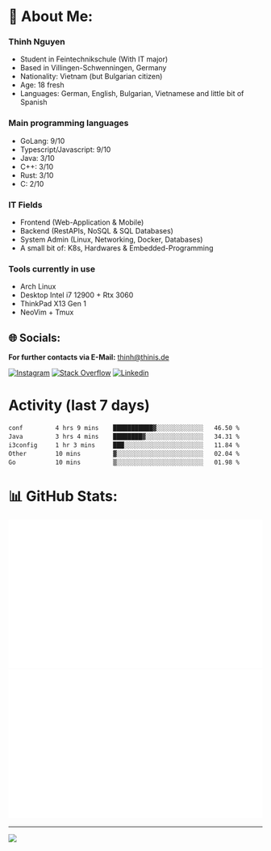 # 💫 About Me:
### Thinh Nguyen
- Student in Feintechnikschule (With IT major)
- Based in Villingen-Schwenningen, Germany
- Nationality: Vietnam (but Bulgarian citizen)
- Age: 18 fresh
- Languages: German, English, Bulgarian, Vietnamese and little bit of Spanish

### Main programming languages
- GoLang: 9/10
- Typescript/Javascript: 9/10
- Java: 3/10
- C++: 3/10
- Rust: 3/10
- C: 2/10

### IT Fields
- Frontend (Web-Application & Mobile)
- Backend (RestAPIs, NoSQL & SQL Databases)
- System Admin (Linux, Networking, Docker, Databases)
- A small bit of: K8s, Hardwares & Embedded-Programming

### Tools currently in use
- Arch Linux
- Desktop Intel i7 12900 + Rtx 3060
- ThinkPad X13 Gen 1
- NeoVim + Tmux

## 🌐 Socials:
**For further contacts via E-Mail:** thinh@thinis.de

[![Instagram](https://img.shields.io/badge/Instagram-%23E4405F.svg?logo=Instagram&logoColor=white)](https://instagram.com/thinis.de) [![Stack Overflow](https://img.shields.io/badge/-Stackoverflow-FE7A16?logo=stack-overflow&logoColor=white)](https://stackoverflow.com/users/12344712) [![Linkedin](https://img.shields.io/badge/LinkedIn-0077B5?logo=linkedin&logoColor=white)](https://linkedin.com/in/thinisde) 

# Activity (last 7 days)
<!--START_SECTION:waka-->

```txt
conf         4 hrs 9 mins    ███████████▓░░░░░░░░░░░░░   46.50 %
Java         3 hrs 4 mins    ████████▓░░░░░░░░░░░░░░░░   34.31 %
i3config     1 hr 3 mins     ███░░░░░░░░░░░░░░░░░░░░░░   11.84 %
Other        10 mins         ▓░░░░░░░░░░░░░░░░░░░░░░░░   02.04 %
Go           10 mins         ▒░░░░░░░░░░░░░░░░░░░░░░░░   01.98 %
```

<!--END_SECTION:waka-->

# 📊 GitHub Stats:
![](https://raw.githubusercontent.com/CutieCat6778/github-stats/master/generated/overview.svg#gh-dark-mode-only)![](https://raw.githubusercontent.com/CutieCat6778/github-stats/master/generated/languages.svg#gh-dark-mode-only)

---
[![](https://visitcount.itsvg.in/api?id=CutieCat6778&icon=0&color=0)](https://visitcount.itsvg.in)

